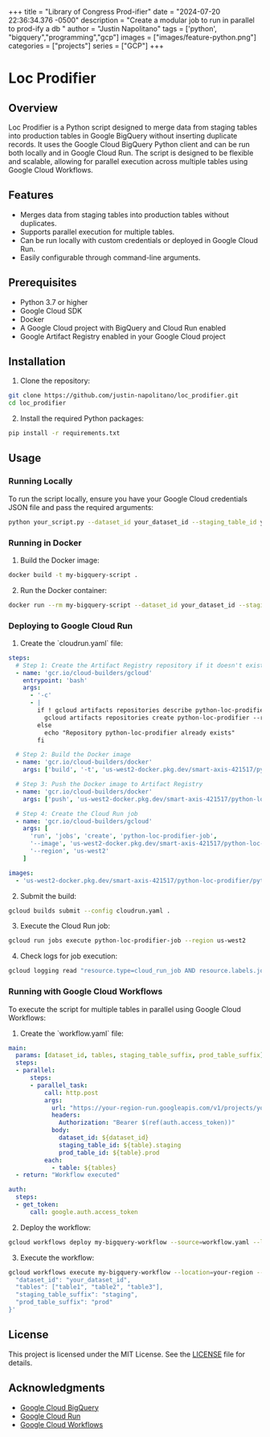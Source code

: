 +++
title =  "Library of Congress Prod-ifier"
date = "2024-07-20 22:36:34.376 -0500" 
description = "Create a modular job to run in parallel to prod-ify a db "
author = "Justin Napolitano"
tags = ['python', "bigquery","programming","gcp"]
images = ["images/feature-python.png"]
categories = ["projects"]
series   = ["GCP"]
+++



# Loc Prodifier

## Overview

Loc Prodifier is a Python script designed to merge data from staging tables into production tables in Google BigQuery without inserting duplicate records. It uses the Google Cloud BigQuery Python client and can be run both locally and in Google Cloud Run. The script is designed to be flexible and scalable, allowing for parallel execution across multiple tables using Google Cloud Workflows.

## Features

- Merges data from staging tables into production tables without duplicates.
- Supports parallel execution for multiple tables.
- Can be run locally with custom credentials or deployed in Google Cloud Run.
- Easily configurable through command-line arguments.

## Prerequisites

- Python 3.7 or higher
- Google Cloud SDK
- Docker
- A Google Cloud project with BigQuery and Cloud Run enabled
- Google Artifact Registry enabled in your Google Cloud project

## Installation

1. Clone the repository:

```sh
git clone https://github.com/justin-napolitano/loc_prodifier.git
cd loc_prodifier
```

2. Install the required Python packages:

```sh
pip install -r requirements.txt
```

## Usage

### Running Locally

To run the script locally, ensure you have your Google Cloud credentials JSON file and pass the required arguments:

```sh
python your_script.py --dataset_id your_dataset_id --staging_table_id your_staging_table_id --prod_table_id your_prod_table_id --local
```

### Running in Docker

1. Build the Docker image:

```sh
docker build -t my-bigquery-script .
```

2. Run the Docker container:

```sh
docker run --rm my-bigquery-script --dataset_id your_dataset_id --staging_table_id your_staging_table_id --prod_table_id your_prod_table_id --local
```

### Deploying to Google Cloud Run

1. Create the \`cloudrun.yaml\` file:

```yaml
steps:
  # Step 1: Create the Artifact Registry repository if it doesn't exist
  - name: 'gcr.io/cloud-builders/gcloud'
    entrypoint: 'bash'
    args:
      - '-c'
      - |
        if ! gcloud artifacts repositories describe python-loc-prodifier --location=us-west2 > /dev/null 2>&1; then
          gcloud artifacts repositories create python-loc-prodifier --repository-format=docker --location=us-west2
        else
          echo "Repository python-loc-prodifier already exists"
        fi

  # Step 2: Build the Docker image
  - name: 'gcr.io/cloud-builders/docker'
    args: ['build', '-t', 'us-west2-docker.pkg.dev/smart-axis-421517/python-loc-prodifier/python-loc-prodifier:dev', '.']

  # Step 3: Push the Docker image to Artifact Registry
  - name: 'gcr.io/cloud-builders/docker'
    args: ['push', 'us-west2-docker.pkg.dev/smart-axis-421517/python-loc-prodifier/python-loc-prodifier:dev']

  # Step 4: Create the Cloud Run job
  - name: 'gcr.io/cloud-builders/gcloud'
    args: [
      'run', 'jobs', 'create', 'python-loc-prodifier-job',
      '--image', 'us-west2-docker.pkg.dev/smart-axis-421517/python-loc-prodifier/python-loc-prodifier:dev',
      '--region', 'us-west2'
    ]

images:
  - 'us-west2-docker.pkg.dev/smart-axis-421517/python-loc-prodifier/python-loc-prodifier:dev'
```

2. Submit the build:

```sh
gcloud builds submit --config cloudrun.yaml .
```

3. Execute the Cloud Run job:

```sh
gcloud run jobs execute python-loc-prodifier-job --region us-west2
```

4. Check logs for job execution:

```sh
gcloud logging read "resource.type=cloud_run_job AND resource.labels.job_name=python-loc-prodifier-job" --limit 50
```

### Running with Google Cloud Workflows

To execute the script for multiple tables in parallel using Google Cloud Workflows:

1. Create the \`workflow.yaml\` file:

```yaml
main:
  params: [dataset_id, tables, staging_table_suffix, prod_table_suffix]
  steps:
  - parallel:
      steps:
      - parallel_task:
          call: http.post
          args:
            url: "https://your-region-run.googleapis.com/v1/projects/your_project_id/locations/your-region/services/my-bigquery-script:run"
            headers:
              Authorization: "Bearer $(ref(auth.access_token))"
            body:
              dataset_id: ${dataset_id}
              staging_table_id: ${table}.staging
              prod_table_id: ${table}.prod
          each:
            - table: ${tables}
  - return: "Workflow executed"

auth:
  steps:
  - get_token:
      call: google.auth.access_token
```

2. Deploy the workflow:

```sh
gcloud workflows deploy my-bigquery-workflow --source=workflow.yaml --location=your-region
```

3. Execute the workflow:

```sh
gcloud workflows execute my-bigquery-workflow --location=your-region --data='{
  "dataset_id": "your_dataset_id",
  "tables": ["table1", "table2", "table3"],
  "staging_table_suffix": "staging",
  "prod_table_suffix": "prod"
}'
```

## License

This project is licensed under the MIT License. See the [LICENSE](LICENSE) file for details.

## Acknowledgments

- [Google Cloud BigQuery](https://cloud.google.com/bigquery)
- [Google Cloud Run](https://cloud.google.com/run)
- [Google Cloud Workflows](https://cloud.google.com/workflows)
